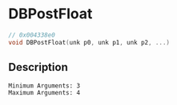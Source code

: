 # DBPostFloat
```c
// 0x004338e0
void DBPostFloat(unk p0, unk p1, unk p2, ...)
```
## Description
```
Minimum Arguments: 3
Maximum Arguments: 4
```
